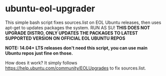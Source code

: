 # ubuntu-eol-upgrader
This simple bash script fixes sources.list on EOL Ubuntu releases, then uses apt-get to updates packages the system. RUN AS SU! **THIS DOES NOT UPGRADE DISTRO, ONLY UPDATES THE PACKAGES TO LATEST SUPPORTED VERSION ON OFFICIAL EOL UBUNTU REPOS**

**NOTE: 14.04+ LTS releases don't need this script, you can use main Ubuntu repos just fine on those.**

How does it work? It simply follows https://help.ubuntu.com/community/EOLUpgrades to fix sources.list.
